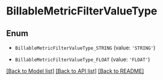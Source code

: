 # BillableMetricFilterValueType


## Enum

* `BillableMetricFilterValueType_STRING` (value: `'STRING'`)

* `BillableMetricFilterValueType_FLOAT` (value: `'FLOAT'`)

[[Back to Model list]](../README.md#documentation-for-models) [[Back to API list]](../README.md#documentation-for-api-endpoints) [[Back to README]](../README.md)



